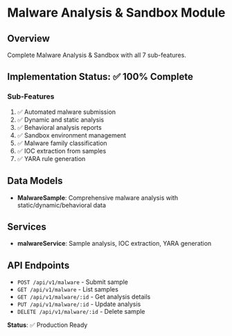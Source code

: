 # Malware Analysis & Sandbox Module

## Overview
Complete Malware Analysis & Sandbox with all 7 sub-features.

## Implementation Status: ✅ 100% Complete

### Sub-Features
1. ✅ Automated malware submission
2. ✅ Dynamic and static analysis
3. ✅ Behavioral analysis reports
4. ✅ Sandbox environment management
5. ✅ Malware family classification
6. ✅ IOC extraction from samples
7. ✅ YARA rule generation

## Data Models
- **MalwareSample**: Comprehensive malware analysis with static/dynamic/behavioral data

## Services
- **malwareService**: Sample analysis, IOC extraction, YARA generation

## API Endpoints
- `POST /api/v1/malware` - Submit sample
- `GET /api/v1/malware` - List samples
- `GET /api/v1/malware/:id` - Get analysis details
- `PUT /api/v1/malware/:id` - Update analysis
- `DELETE /api/v1/malware/:id` - Delete sample

**Status**: ✅ Production Ready
